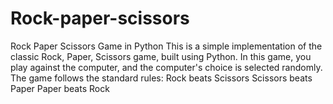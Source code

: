 # Rock-paper-scissors
Rock Paper Scissors Game in Python  This is a simple implementation of the classic Rock, Paper, Scissors game, built using Python. In this game, you play against the computer, and the computer's choice is selected randomly. The game follows the standard rules:  Rock beats Scissors  Scissors beats Paper  Paper beats Rock
